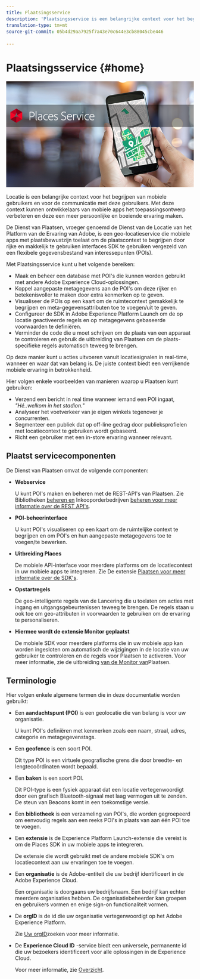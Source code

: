```yaml
---
title: Plaatsingsservice
description: 'Plaatsingsservice is een belangrijke context voor het begrijpen van de betrokkenheid van mobiele gebruikers. Met deze context kunnen ontwikkelaars van mobiele apps het toepassingsontwerp verbeteren en deze een meer persoonlijke en boeiende ervaring maken. '
translation-type: tm+mt
source-git-commit: 05b4d29aa7925f7a43e70c644e3cb88045cbe446

---
```



# Plaatsingsservice {#home}

![&quot;Plaatsingsservice&quot;](/help/assets/places-service-header.png)

Locatie is een belangrijke context voor het begrijpen van mobiele gebruikers en voor de communicatie met deze gebruikers. Met deze context kunnen ontwikkelaars van mobiele apps het toepassingsontwerp verbeteren en deze een meer persoonlijke en boeiende ervaring maken.

De Dienst van Plaatsen, vroeger genoemd de Dienst van de Locatie van het Platform van de Ervaring van Adobe, is een geo-locatieservice die mobiele apps met plaatsbewustzijn toelaat om de plaatscontext te begrijpen door rijke en makkelijk te gebruiken interfaces SDK te gebruiken vergezeld van een flexibele gegevensbestand van interessepunten (POIs).

Met Plaatsingsservice kunt u het volgende bereiken:

* Maak en beheer een database met POI&#39;s die kunnen worden gebruikt met andere Adobe Experience Cloud-oplossingen.
* Koppel aangepaste metagegevens aan de POI&#39;s om deze rijker en betekenisvoller te maken door extra kenmerken op te geven.
* Visualiseer de POIs op een kaart om de ruimtecontext gemakkelijk te begrijpen en meta-gegevensattributen toe te voegen/uit te geven.
* Configureer de SDK in Adobe Experience Platform Launch om de op locatie geactiveerde regels en op metagegevens gebaseerde voorwaarden te definiëren.
* Verminder de code die u moet schrijven om de plaats van een apparaat te controleren en gebruik de uitbreiding van Plaatsen om de plaats-specifieke regels automatisch teweeg te brengen.

Op deze manier kunt u acties uitvoeren vanuit locatiesignalen in real-time, wanneer en waar dat van belang is. De juiste context biedt een verrijkende mobiele ervaring in betrokkenheid.

Hier volgen enkele voorbeelden van manieren waarop u Plaatsen kunt gebruiken:

* Verzend een bericht in real time wanneer iemand een POI ingaat, *&quot;Hé..welkom in het stadion.&quot;*
* Analyseer het voetverkeer van je eigen winkels tegenover je concurrenten.
* Segmenteer een publiek dat op off-line gedrag door publieksprofielen met locatiecontext te gebruiken wordt gebaseerd.
* Richt een gebruiker met een in-store ervaring wanneer relevant.

## Plaatst servicecomponenten

De Dienst van Plaatsen omvat de volgende componenten:

* **Webservice**

   U kunt POI&#39;s maken en beheren met de REST-API&#39;s van Plaatsen. Zie Bibliotheken [beheren en](/help/web-service-api/api-usage/manage-libraries/manage-libraries.md) Inkooporderbedrijven [beheren voor meer informatie over de REST API&#39;s](/help/web-service-api/api-usage/manage-pois/manage-pois.md).

* **POI-beheerinterface**

   U kunt POI&#39;s visualiseren op een kaart om de ruimtelijke context te begrijpen en om POI&#39;s en hun aangepaste metagegevens toe te voegen/te bewerken.

* **Uitbreiding Places**

   De mobiele API-interface voor meerdere platforms om de locatiecontext in uw mobiele apps te integreren. Zie De extensie [Plaatsen voor meer informatie over de SDK&#39;s](/help/places-ext-aep-sdks/places-extension/places-extension.md).

* **Opstartregels**

   De geo-intelligente regels van de Lancering die u toelaten om acties met ingang en uitgangsgebeurtenissen teweeg te brengen. De regels staan u ook toe om geo-attributen in voorwaarden te gebruiken om de ervaring te personaliseren.

* **Hiermee wordt de extensie Monitor geplaatst**

   De mobiele SDK voor meerdere platforms die in uw mobiele app kan worden ingesloten om automatisch de wijzigingen in de locatie van uw gebruiker te controleren en de regels voor Plaatsen te activeren. Voor meer informatie, zie de uitbreiding [van de Monitor van](/help/places-ext-aep-sdks/places-monitor-extension/places-monitor-extension.md)Plaatsen.

## Terminologie

Hier volgen enkele algemene termen die in deze documentatie worden gebruikt:

* Een **aandachtspunt (POI)** is een geolocatie die van belang is voor uw organisatie.

   U kunt POI&#39;s definiëren met kenmerken zoals een naam, straal, adres, categorie en metagegevenstags.

* Een **geofence** is een soort POI.

   Dit type POI is een virtuele geografische grens die door breedte- en lengtecoördinaten wordt bepaald.

* Een **baken** is een soort POI.

   Dit POI-type is een fysiek apparaat dat een locatie vertegenwoordigt door een grafisch Bluetooth-signaal met laag vermogen uit te zenden. De steun van Beacons komt in een toekomstige versie.

* Een **bibliotheek** is een verzameling van POI&#39;s, die worden gegroepeerd om eenvoudig regels aan een reeks POI&#39;s in plaats van aan één POI toe te voegen.

* Een **extensie** is de Experience Platform Launch-extensie die vereist is om de Places SDK in uw mobiele apps te integreren.

   De extensie die wordt gebruikt met de andere mobiele SDK&#39;s om locatiecontext aan uw ervaringen toe te voegen.

* Een **organisatie** is de Adobe-entiteit die uw bedrijf identificeert in de Adobe Experience Cloud.

   Een organisatie is doorgaans uw bedrijfsnaam. Een bedrijf kan echter meerdere organisaties hebben. De organisatiebeheerder kan groepen en gebruikers vormen en enige sign-on functionaliteit vormen.

* De **orgID** is de id die uw organisatie vertegenwoordigt op het Adobe Experience Platform.

   Zie [Uw orgID](https://forums.adobe.com/thread/2339895)zoeken voor meer informatie.

* De **Experience Cloud ID** -service biedt een universele, permanente id die uw bezoekers identificeert voor alle oplossingen in de Experience Cloud.

   Voor meer informatie, zie [Overzicht](https://docs.adobe.com/content/help/en/id-service/using/intro/overview.html).
